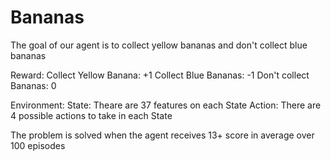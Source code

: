 # Bananas

The goal of our agent is to collect yellow bananas and don't collect blue bananas

Reward:
Collect Yellow Banana: +1
Collect Blue Bananas: -1
Don't collect Bananas: 0

Environment:
State: Theare are 37 features on each State
Action: There are 4 possible actions to take in each State

The problem is solved when the agent receives 13+ score in average over 100 episodes
